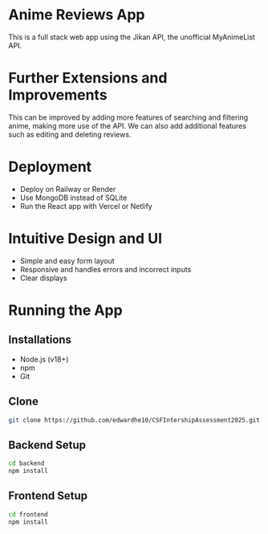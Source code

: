 # Anime Reviews App

This is a full stack web app using the Jikan API, the unofficial MyAnimeList API.

# Further Extensions and Improvements
This can be improved by adding more features of searching and filtering anime, making more use of the API. We can also add additional features such as editing and deleting reviews.

# Deployment
- Deploy on Railway or Render
- Use MongoDB instead of SQLite
- Run the React app with Vercel or Netlify

# Intuitive Design and UI
- Simple and easy form layout
- Responsive and handles errors and incorrect inputs
- Clear displays

# Running the App
## Installations
- Node.js (v18+)
- npm
- Git

## Clone
```bash
git clone https://github.com/edwardhe10/CSFIntershipAssessment2025.git
```
## Backend Setup
```bash
cd backend
npm install
```
## Frontend Setup
```bash
cd frontend
npm install
```
